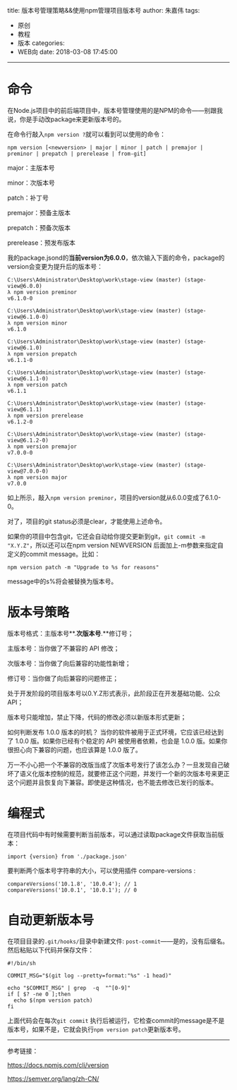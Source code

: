title: 版本号管理策略&&使用npm管理项目版本号
author: 朱嘉伟
tags:
  - 原创
  - 教程
  - 版本
categories:
  - WEB向
date: 2018-03-08 17:45:00
---
# 命令

在Node.js项目中的前后端项目中，版本号管理使用的是NPM的命令——别跟我说，你是手动改package来更新版本号的。

在命令行敲入`npm version ?`就可以看到可以使用的命令：

```
npm version [<newversion> | major | minor | patch | premajor | preminor | prepatch | prerelease | from-git]
```

major：主版本号

minor：次版本号

patch：补丁号

premajor：预备主版本

prepatch：预备次版本

prerelease：预发布版本

我的package.jsond的**当前version为6.0.0**，依次输入下面的命令，package的version会变更为提升后的版本号：

```dos
C:\Users\Administrator\Desktop\work\stage-view (master) (stage-view@6.0.0)
λ npm version preminor
v6.1.0-0

C:\Users\Administrator\Desktop\work\stage-view (master) (stage-view@6.1.0-0)
λ npm version minor
v6.1.0

C:\Users\Administrator\Desktop\work\stage-view (master) (stage-view@6.1.0)
λ npm version prepatch
v6.1.1-0

C:\Users\Administrator\Desktop\work\stage-view (master) (stage-view@6.1.1-0)
λ npm version patch
v6.1.1

C:\Users\Administrator\Desktop\work\stage-view (master) (stage-view@6.1.1)
λ npm version prerelease
v6.1.2-0

C:\Users\Administrator\Desktop\work\stage-view (master) (stage-view@6.1.2-0)
λ npm version premajor
v7.0.0-0

C:\Users\Administrator\Desktop\work\stage-view (master) (stage-view@7.0.0-0)
λ npm version major
v7.0.0
```

如上所示，敲入`npm version preminor`，项目的version就从6.0.0变成了6.1.0-0。

对了，项目的git status必须是clear，才能使用上述命令。

如果你的项目中包含git，它还会自动给你提交更新到git，`git commit -m "X.Y.Z"`，所以还可以在npm version NEWVERSION 后面加上-m参数来指定自定义的commit message。比如：

```
npm version patch -m "Upgrade to %s for reasons"
```

message中的s%将会被替换为版本号。

# 版本号策略

版本号格式：主版本号**.**次版本号**.**修订号；

主版本号：当你做了不兼容的 API 修改；

次版本号：当你做了向后兼容的功能性新增；

修订号：当你做了向后兼容的问题修正；

处于开发阶段的项目版本号以0.Y.Z形式表示，此阶段正在开发基础功能、公众API；

版本号只能增加，禁止下降，代码的修改必须以新版本形式更新；

如何判断发布 1.0.0 版本的时机？ 当你的软件被用于正式环境，它应该已经达到了 1.0.0 版。如果你已经有个稳定的 API 被使用者依赖，也会是 1.0.0 版。如果你很担心向下兼容的问题，也应该算是 1.0.0 版了。

万一不小心把一个不兼容的改版当成了次版本号发行了该怎么办？一旦发现自己破坏了语义化版本控制的规范，就要修正这个问题，并发行一个新的次版本号来更正这个问题并且恢复向下兼容。即使是这种情况，也不能去修改已发行的版本。


# 编程式

在项目代码中有时候需要判断当前版本，可以通过读取package文件获取当前版本：

```
import {version} from './package.json'
```

要判断两个版本号字符串的大小，可以使用插件 compare-versions :

```
compareVersions('10.1.8', '10.0.4'); // 1
compareVersions('10.0.1', '10.0.1'); // 0
```  



# 自动更新版本号

在项目目录的`.git/hooks/`目录中新建文件: `post-commit`——是的，没有后缀名。
然后粘贴以下代码并保存文件：
```
#!/bin/sh

COMMIT_MSG="$(git log --pretty=format:"%s" -1 head)"

echo "$COMMIT_MSG" | grep  -q  "^[0-9]"
if [ $? -ne 0 ];then
  echo $(npm version patch)
fi

```
上面代码会在每次`git commit` 执行后被运行，它检查commit的message是不是版本号，如果不是，它就会执行`npm version patch`更新版本号。

---


参考链接：

https://docs.npmjs.com/cli/version

https://semver.org/lang/zh-CN/